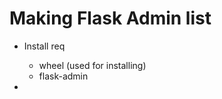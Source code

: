 # Making Flask Admin list

-   Install req

    -   wheel (used for installing)
    -   flask-admin

-
